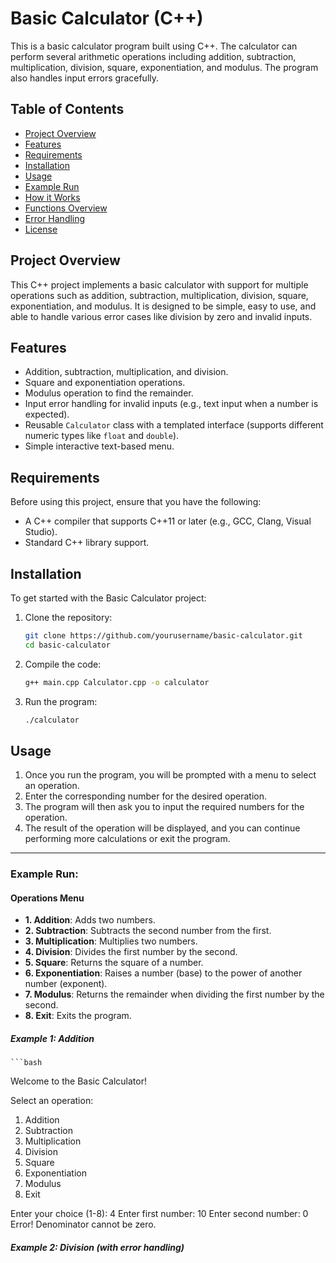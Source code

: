 # Basic Calculator (C++)

This is a basic calculator program built using C++. The calculator can perform several arithmetic operations including addition, subtraction, multiplication, division, square, exponentiation, and modulus. The program also handles input errors gracefully.

## Table of Contents

- [Project Overview](#project-overview)
- [Features](#features)
- [Requirements](#requirements)
- [Installation](#installation)
- [Usage](#usage)
- [Example Run](#example-run)
- [How it Works](#how-it-works)
- [Functions Overview](#functions-overview)
- [Error Handling](#error-handling)
- [License](#license)

## Project Overview

This C++ project implements a basic calculator with support for multiple operations such as addition, subtraction, multiplication, division, square, exponentiation, and modulus. It is designed to be simple, easy to use, and able to handle various error cases like division by zero and invalid inputs.

## Features

- Addition, subtraction, multiplication, and division.
- Square and exponentiation operations.
- Modulus operation to find the remainder.
- Input error handling for invalid inputs (e.g., text input when a number is expected).
- Reusable `Calculator` class with a templated interface (supports different numeric types like `float` and `double`).
- Simple interactive text-based menu.

## Requirements

Before using this project, ensure that you have the following:

- A C++ compiler that supports C++11 or later (e.g., GCC, Clang, Visual Studio).
- Standard C++ library support.

## Installation

To get started with the Basic Calculator project:

1. Clone the repository:
   ```bash
   git clone https://github.com/yourusername/basic-calculator.git
   cd basic-calculator
3. Compile the code:
   ```bash
   g++ main.cpp Calculator.cpp -o calculator
4. Run the program:
   ```bash
   ./calculator

## Usage 

1. Once you run the program, you will be prompted with a menu to select an operation.
2. Enter the corresponding number for the desired operation.
3. The program will then ask you to input the required numbers for the operation.
4. The result of the operation will be displayed, and you can continue performing more calculations or exit the program.

---

### Example Run:
#### Operations Menu

- **1. Addition**: Adds two numbers.
- **2. Subtraction**: Subtracts the second number from the first.
- **3. Multiplication**: Multiplies two numbers.
- **4. Division**: Divides the first number by the second.
- **5. Square**: Returns the square of a number.
- **6. Exponentiation**: Raises a number (base) to the power of another number (exponent).
- **7. Modulus**: Returns the remainder when dividing the first number by the second.
- **8. Exit**: Exits the program.
##### Example 1: Addition 

    ```bash
   Welcome to the Basic Calculator!

   Select an operation:
   1. Addition
   2. Subtraction
   3. Multiplication
   4. Division
   5. Square
   6. Exponentiation
   7. Modulus
   8. Exit

   Enter your choice (1-8): 4
   Enter first number: 10
   Enter second number: 0
   Error! Denominator cannot be zero.

##### Example 2: Division (with error handling)
 







     
   
     
